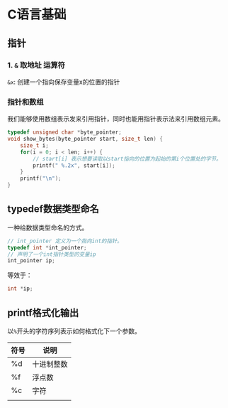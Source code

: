 # C语言基础


## 指针

### 1. ``&`` 取地址 运算符

``&x``: 创建一个指向保存变量x的位置的指针

### 

### 指针和数组

我们能够使用数组表示发来引用指针，同时也能用指针表示法来引用数组元素。
```c
typedef unsigned char *byte_pointer;
void show_bytes(byte_pointer start, size_t len) {
    size_t i;
    for(i = 0; i < len; i++) {
        // start[i] 表示想要读取以start指向的位置为起始的第i个位置处的字节。
        printf(" %.2x", start[i]);
    }
    printf("\n");
}
```


## typedef数据类型命名

一种给数据类型命名的方式。

```c
// int_pointer 定义为一个指向int的指针。
typedef int *int_pointer;
// 声明了一个int指针类型的变量ip
int_pointer ip;
```
等效于：
```c
int *ip;
```

## printf格式化输出
以``%``开头的字符序列表示如何格式化下一个参数。

|符号|说明|
|--|--|
|%d|十进制整数|
|%f|浮点数|
|%c|字符|
|||